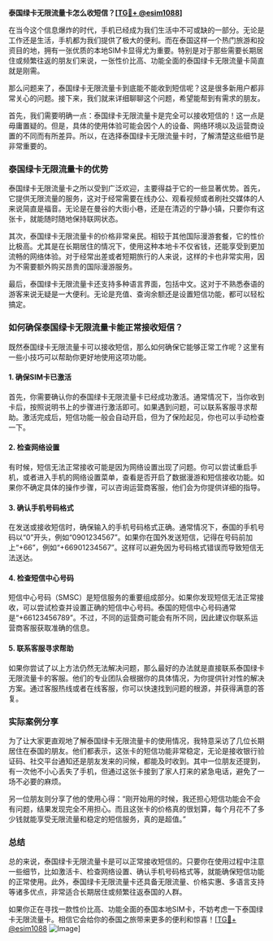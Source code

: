 **泰国绿卡无限流量卡怎么收短信？[[TG💪+ @esim1088](https://t.me/s/esim1088)]**

在当今这个信息爆炸的时代，手机已经成为我们生活中不可或缺的一部分。无论是工作还是生活，手机都为我们提供了极大的便利。而在泰国这样一个热门旅游和投资目的地，拥有一张优质的本地SIM卡显得尤为重要。特别是对于那些需要长期居住或频繁往返的朋友们来说，一张性价比高、功能全面的泰国绿卡无限流量卡简直就是刚需。

那么问题来了，泰国绿卡无限流量卡到底能不能收到短信呢？这是很多新用户都非常关心的问题。接下来，我们就来详细聊聊这个问题，希望能帮到有需求的朋友。

首先，我们需要明确一点：泰国绿卡无限流量卡是完全可以接收短信的！这一点是毋庸置疑的。但是，具体的使用体验可能会因个人的设备、网络环境以及运营商设置的不同而有所差异。所以，在选择泰国绿卡无限流量卡时，了解清楚这些细节是非常重要的。

### 泰国绿卡无限流量卡的优势

泰国绿卡无限流量卡之所以受到广泛欢迎，主要得益于它的一些显著优势。首先，它提供无限流量的服务，这对于经常需要在线办公、观看视频或者刷社交媒体的人来说简直是福音。无论是在曼谷的大街小巷，还是在清迈的宁静小镇，只要你有这张卡，就能随时随地保持联网状态。

其次，泰国绿卡无限流量卡的价格非常亲民。相较于其他国际漫游套餐，它的性价比极高。尤其是在长期居住的情况下，使用这种本地卡不仅省钱，还能享受到更加流畅的网络体验。对于经常出差或者短期旅行的人来说，这样的卡也非常实用，因为不需要额外购买昂贵的国际漫游服务。

最后，泰国绿卡无限流量卡还支持多种语言界面，包括中文。这对于不熟悉泰语的游客来说无疑是一大便利。无论是充值、查询余额还是设置短信功能，都可以轻松搞定。

### 如何确保泰国绿卡无限流量卡能正常接收短信？

既然泰国绿卡无限流量卡可以接收短信，那么如何确保它能够正常工作呢？这里有一些小技巧可以帮助你更好地使用这项功能。

#### 1. 确保SIM卡已激活

首先，你需要确认你的泰国绿卡无限流量卡已经成功激活。通常情况下，当你收到卡后，按照说明书上的步骤进行激活即可。如果遇到问题，可以联系客服寻求帮助。激活完成后，短信功能一般会自动开启，但为了保险起见，你也可以手动检查一下。

#### 2. 检查网络设置

有时候，短信无法正常接收可能是因为网络设置出现了问题。你可以尝试重启手机，或者进入手机的网络设置菜单，查看是否开启了数据漫游和短信接收功能。如果你不确定具体的操作步骤，可以咨询运营商客服，他们会为你提供详细的指导。

#### 3. 确认手机号码格式

在发送或接收短信时，确保输入的手机号码格式正确。通常情况下，泰国的手机号码以“0”开头，例如“0901234567”。如果你在国外发送短信，记得在号码前加上“+66”，例如“+66901234567”。这样可以避免因为号码格式错误而导致短信无法送达。

#### 4. 检查短信中心号码

短信中心号码（SMSC）是短信服务的重要组成部分。如果你发现短信无法正常接收，可以尝试检查并设置正确的短信中心号码。泰国的短信中心号码通常是“+66123456789”。不过，不同的运营商可能会有所不同，因此建议你联系运营商客服获取准确的信息。

#### 5. 联系客服寻求帮助

如果你尝试了以上方法仍然无法解决问题，那么最好的办法就是直接联系泰国绿卡无限流量卡的客服。他们的专业团队会根据你的具体情况，为你提供针对性的解决方案。通过客服热线或者在线客服，你可以快速找到问题的根源，并获得满意的答复。

### 实际案例分享

为了让大家更直观地了解泰国绿卡无限流量卡的使用情况，我特意采访了几位长期居住在泰国的朋友。他们都表示，这张卡的短信功能非常稳定，无论是接收银行验证码、社交平台通知还是朋友发来的问候，都能及时收到。其中一位朋友还提到，有一次他不小心丢失了手机，但通过这张卡接到了家人打来的紧急电话，避免了一场不必要的麻烦。

另一位朋友则分享了他的使用心得：“刚开始用的时候，我还担心短信功能会不会有问题，结果发现完全不用担心。而且这张卡的价格真的很划算，每个月花不了多少钱就能享受无限流量和稳定的短信服务，真的是超值。”

### 总结

总的来说，泰国绿卡无限流量卡是可以正常接收短信的。只要你在使用过程中注意一些细节，比如激活卡、检查网络设置、确认手机号码格式等，就能确保短信功能的正常使用。此外，泰国绿卡无限流量卡还具备无限流量、价格实惠、多语言支持等诸多优点，非常适合长期居住或频繁往返泰国的人群。

如果你正在寻找一款性价比高、功能全面的泰国本地SIM卡，不妨考虑一下泰国绿卡无限流量卡。相信它会给你的泰国之旅带来更多的便利和惊喜！[[TG💪+ @esim1088](https://t.me/s/esim1088) ![Image](https://i.postimg.cc/4NQfJmqS/Snipaste-2025-05-13-00-14-12.png)]